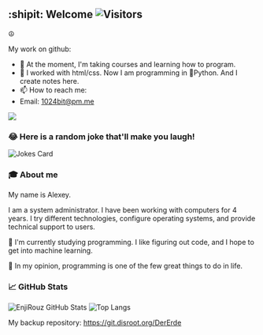 ## :shipit: Welcome ![Visitors](https://visitor-badge.glitch.me/badge?page_id=DerErde) 

<!-- **DerErde/DerErde** is a ✨ _special_ ✨ repository because its `README.md` (this file) appears on your GitHub profile. -->

:peace_symbol:

My work on github:

- 🔭 At the moment, I'm taking courses and learning how to program.
- 🌱 I worked with html/css. Now I am programming in :snake:Python. And I create notes here.
- 📫 How to reach me:
- Email: 1024bit@pm.me
<a href="https://www.linkedin.com/in/aleksei-sokolov-e/">
<img src="https://img.shields.io/badge/linkedin-%230077B5.svg?&style=for-the-badge&logo=linkedin&logoColor=white"/></a>

### 😂 Here is a random joke that'll make you laugh!
![Jokes Card](https://readme-jokes.vercel.app/api)

### :mortar_board: About me 

My name is Alexey.

I am a system administrator.
I have been working with computers for 4 years. 
I try different technologies, configure operating systems, and provide technical support to users.

:rice_scene: I'm currently studying programming. I like figuring out code, and I hope to get into machine learning.

:rice_scene: In my opinion, programming is one of the few great things to do in life.

### 📈 GitHub Stats

![EnjiRouz GitHub Stats](https://github-readme-stats.vercel.app/api?username=dererde&count_private=true&hide=contribs&show_icons=true&theme=dracula)
![Top Langs](https://github-readme-stats.vercel.app/api/top-langs/?username=dererde&count_private=true&hide=tsql&langs_count=7&theme=dracula&layout=compact)


My backup repository: https://git.disroot.org/DerErde
